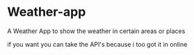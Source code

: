# Weather-app

 A Weather App to show the weather in certain areas or places

 if you want you can take the API's because i too got it in online
